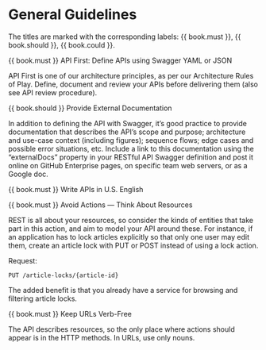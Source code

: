 # General Guidelines

The titles are marked with the corresponding labels: {{ book.must }}, {{ book.should }}, {{ book.could }}.

{{ book.must }} API First: Define APIs using  Swagger YAML or JSON

API First is one of our architecture principles, as per our Architecture Rules of Play.
Define, document and review your APIs before delivering them (also see API review procedure).

{{ book.should }} Provide External Documentation

In addition to defining the API with Swagger, it’s good practice to provide documentation that
describes the API’s scope and purpose; architecture and use-case context (including figures);
sequence flows; edge cases and possible error situations, etc. Include a link to this documentation
using the “externalDocs” property in your RESTful API Swagger definition and post it online on
GitHub Enterprise pages, on specific team web servers, or as a Google doc.

{{ book.must }} Write APIs in U.S. English

{{ book.must }} Avoid Actions — Think About Resources

REST is all about your resources, so consider the kinds of entities that take part in this action,
and aim to model your API around these. For instance, if an application has to lock articles
explicitly so that only one user may edit them, create an article lock with PUT or POST instead of
using a lock action.

Request:

    PUT /article-locks/{article-id}

The added benefit is that you already have a service for browsing and filtering article locks.

{{ book.must }} Keep URLs Verb-Free

The API describes resources, so the only place where actions should appear is in the HTTP methods.
In URLs, use only nouns.